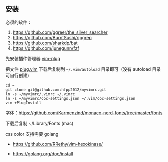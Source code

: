 ## 安装

必须的软件：

1. https://github.com/ggreer/the_silver_searcher
2. https://github.com/BurntSushi/ripgrep
3. https://github.com/sharkdp/bat
4. https://github.com/junegunn/fzf

先安装插件管理器 [vim-plug](https://github.com/junegunn/vim-plug)

把文件 [plug.vim](https://raw.githubusercontent.com/junegunn/vim-plug/master/plug.vim) 下载后复制到 `~/.vim/autoload` 目录即可（没有 autoload 目录可自行创建)


```
cd ~
git clone git@github.com:hfpp2012/myvimrc.git
ln -s ~/myvimrc/.vimrc ~/.vimrc
ln -s ~/myvimrc/coc-settings.json ~/.vim/coc-settings.json
vim +PlugInstall
```

字体：https://github.com/Karmenzind/monaco-nerd-fonts/tree/master/fonts

下载后复制 ~/Library/Fonts (mac)

css color 支持需要 golang

* https://github.com/RRethy/vim-hexokinase/

* https://golang.org/doc/install
